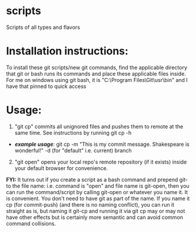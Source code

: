 # scripts
Scripts of all types and flavors

# Installation instructions: 
To install these git scripts/new git commands, find the applicable directory that git or bash runs its commands and place these applicable files inside. For me on windows using git bash, it is "C:\Program Files\Git\usr\bin" and I have that pinned to quick access

# Usage:
1. "git cp" commits all unignored files and pushes them to remote at the same time. See instructions by running git cp -h
* ***example usage***: git cp -m "This is my commit message. Shakespeare is wonderful!" -d (for "default" i.e. current) branch 
2. "git open" opens your local repo's remote repository (if it exists) inside your default browser for convenience.

**FYI:** It turns out if you create a script as a bash command and prepend git- to the file name: i.e. command is "open" and file name is git-open, then you can run the command/script by calling git-open or whatever you name it. It is convenient. You don't need to have git as part of the name. If you name it cp (for commit-push) (and there is no naming conflict), you can run it straight as is, but naming it git-cp and running it via git cp may or may not have other effects but is certainly more semantic and can avoid common command collisions. 


